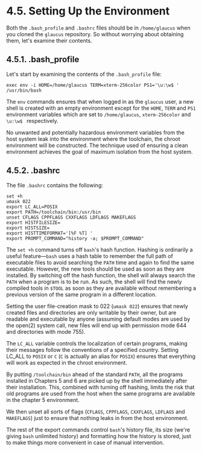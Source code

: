 # 4.5. Setting Up the Environment
Both the `.bash_profile` and `.bashrc` files should be in `/home/glaucus` when
you cloned the `glaucus` repository. So without worrying about obtaining them,
let's examine their contents.

## 4.5.1. .bash_profile
Let's start by examining the contents of the `.bash_profile` file:

```Shell
exec env -i HOME=/home/glaucus TERM=xterm-256color PS1='\u:\w$ ' /usr/bin/bash
```

The `env` commands ensures that when logged in as the `glaucus` user, a new
shell is created with an empty environment except for the `HOME`, `TERM` and
`PS1` environment variables which are set to `/home/glaucus`, `xterm-256color`
and `\u:\w$ ` respectively.

No unwanted and potentially hazardous environment variables from the host
system leak into the environment where the toolchain, the chroot environment
will be constructed. The technique used of ensuring a clean environment achieves
the goal of maximum isolation from the host system.

## 4.5.2. .bashrc
The file `.bashrc` contains the following:

```Shell
set +h
umask 022
export LC_ALL=POSIX
export PATH=/toolchain/bin:/usr/bin
unset CFLAGS CPPFLAGS CXXFLAGS LDFLAGS MAKEFLAGS
export HISTFILESIZE=
export HISTSIZE=
export HISTTIMEFORMAT='[%F %T] '
export PROMPT_COMMAND="history -a; $PROMPT_COMMAND"
```

The `set +h` command turns off `bash`'s hash function. Hashing is ordinarily a
useful feature—`bash` uses a hash table to remember the full path of executable
files to avoid searching the `PATH` time and again to find the same executable.
However, the new tools should be used as soon as they are installed. By
switching off the hash function, the shell will always search the `PATH` when a
program is to be run. As such, the shell will find the newly compiled tools in
`$TOOL` as soon as they are available without remembering a previous version of
the same program in a different location.

Setting the user file-creation mask to 022 (`umask 022`) ensures that newly
created files and directories are only writable by their owner, but are readable
and executable by anyone (assuming default modes are used by the open(2) system
call, new files will end up with permission mode 644 and directories with mode
755).

The `LC_ALL` variable controls the localization of certain programs, making
their messages follow the conventions of a specified country. Setting LC_ALL to
`POSIX` or `C` (`C` is actually an alias for `POSIX`) ensures that everything
will work as expected in the chroot environment.

By putting `/toolchain/bin` ahead of the standard `PATH`, all the programs
installed in Chapters 5 and 6 are picked up by the shell immediately after their
installation. This, combined with turning off hashing, limits the risk that old
programs are used from the host when the same programs are available in the
chapter 5 environment.

We then unset all sorts of flags (`CFLAGS`, `CPPFLAGS`, `CXXFLAGS`, `LDFLAGS`
and `MAKEFLAGS`) just to ensure that nothing leaks in from the host environment.

The rest of the export commands control `bash`'s history file, its size (we're
giving `bash` unlimited history) and formatting how the history is stored, just
to make things more convenient in case of manual intervention.
